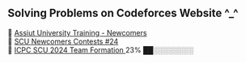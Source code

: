 <h2> Solving Problems on Codeforces Website ^_^ </h2>
🔴 <a href="https://codeforces.com/group/MWSDmqGsZm/contests"> Assiut University Training - Newcomers </a>
<br>
🔴 <a href="https://codeforces.com/group/tAU3J8c1Jg/contests"> SCU Newcomers Contests #24 </a>
<br>
🔴 <a href="https://codeforces.com/group/EPR91AhbfQ/contests"> ICPC SCU 2024 Team Formation </a>  23% ██░░░░░░░░ 

